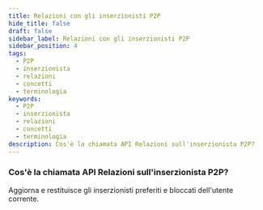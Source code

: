```yaml
---
title: Relazioni con gli inserzionisti P2P
hide_title: false
draft: false
sidebar_label: Relazioni con gli inserzionisti P2P
sidebar_position: 4
tags:
  - P2P
  - inserzionista
  - relazioni
  - concetti
  - terminologia
keywords:
  - P2P
  - inserzionista
  - relazioni
  - concetti
  - terminologia
description: Cos'è la chiamata API Relazioni sull'inserzionista P2P?
---
```


### Cos'è la chiamata API Relazioni sull'inserzionista P2P?

Aggiorna e restituisce gli inserzionisti preferiti e bloccati dell'utente corrente.

